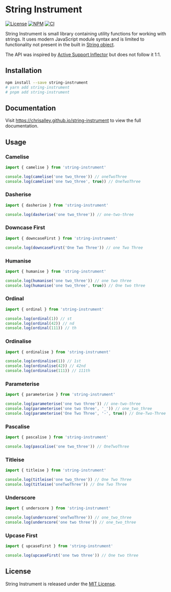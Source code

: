 # String Instrument

[![License](https://img.shields.io/badge/license-MIT-blue.svg)](https://github.com/chrisalley/string-instrument/blob/main/LICENSE)
[![NPM](https://img.shields.io/npm/v/string-instrument.svg)](https://www.npmjs.com/package/string-instrument)
[![CI](https://github.com/chrisalley/string-instrument/workflows/CI/badge.svg)](https://github.com/chrisalley/string-instrument/actions/workflows/ci.yml)

String Instrument is small library containing utility functions for working with
strings. It uses modern JavaScript module syntax and is limited to functionality
not present in the built in [String object](https://developer.mozilla.org/en-US/docs/Web/JavaScript/Reference/Global_Objects/String).

The API was inspired by [Active Support Inflector](https://api.rubyonrails.org/classes/ActiveSupport/Inflector.html) but does not follow it 1:1.

## Installation

```bash
npm install --save string-instrument
# yarn add string-instrument
# pnpm add string-instrument
```

## Documentation

Visit https://chrisalley.github.io/string-instrument to view the full
documentation.

## Usage

### Camelise

```js
import { camelise } from 'string-instrument'

console.log(camelise('one two_three')) // oneTwoThree
console.log(camelise('one two_three', true)) // OneTwoThree
```

### Dasherise

```js
import { dasherise } from 'string-instrument'

console.log(dasherise('one two_three')) // one-two-three
```

### Downcase First

```js
import { downcaseFirst } from 'string-instrument'

console.log(downcaseFirst('One Two Three')) // one Two Three
```

### Humanise

```js
import { humanise } from 'string-instrument'

console.log(humanise('one two_three')) // one two three
console.log(humanise('one two_three', true)) // One two three
```

### Ordinal

```js
import { ordinal } from 'string-instrument'

console.log(ordinal(1)) // st
console.log(ordinal(42)) // nd
console.log(ordinal(111)) // th
```

### Ordinalise

```js
import { ordinalise } from 'string-instrument'

console.log(ordinalise(1)) // 1st
console.log(ordinalise(42)) // 42nd
console.log(ordinalise(111)) // 111th
```

### Parameterise

```js
import { parameterise } from 'string-instrument'

console.log(parameterise('one two three')) // one-two-three
console.log(parameterise('one two three', '_')) // one_two_three
console.log(parameterise('One Two Three', '-', true)) // One-Two-Three
```

### Pascalise

```js
import { pascalise } from 'string-instrument'

console.log(pascalise('one two_three')) // OneTwoThree
```

### Titleise

```js
import { titleise } from 'string-instrument'

console.log(titleise('one two_three')) // One Two Three
console.log(titleise('oneTwoThree')) // One Two Three
```

### Underscore

```js
import { underscore } from 'string-instrument'

console.log(underscore('oneTwoThree')) // one_two_three
console.log(underscore('one two three')) // one_two_three
```

### Upcase First

```js
import { upcaseFirst } from 'string-instrument'

console.log(upcaseFirst('one two three')) // One two three
```

## License

String Instrument is released under the [MIT License](https://opensource.org/licenses/MIT).
